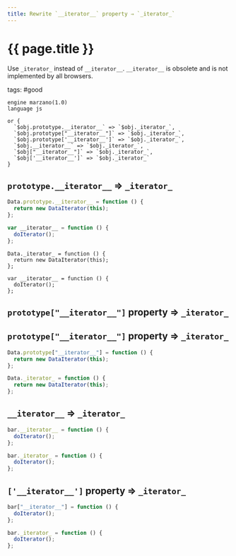 ```yaml
---
title: Rewrite `__iterator__` property ⇒ `_iterator_`
---
```


# {{ page.title }}

Use `_iterator_` instead of `__iterator__`. `__iterator__` is obsolete and is not implemented by all browsers.

tags: #good

```grit
engine marzano(1.0)
language js

or {
  `$obj.prototype.__iterator__` => `$obj._iterator_`,
  `$obj.prototype["__iterator__"]` => `$obj._iterator_`,
  `$obj.prototype['__iterator__']` => `$obj._iterator_`,
  `$obj.__iterator__` => `$obj._iterator_`,
  `$obj["__iterator__"]` => `$obj._iterator_`,
  `$obj['__iterator__']` => `$obj._iterator_`
}
```

## `prototype.__iterator__` => `_iterator_`

```javascript
Data.prototype.__iterator__ = function () {
  return new DataIterator(this);
};

var __iterator__ = function () {
  doIterator();
};
```

```
Data._iterator_ = function () {
  return new DataIterator(this);
};

var __iterator__ = function () {
  doIterator();
};
```

## `prototype["__iterator__"]` property => `_iterator_`

## `prototype["__iterator__"]` property => `_iterator_`

```javascript
Data.prototype["__iterator__"] = function () {
  return new DataIterator(this);
};
```

```typescript
Data._iterator_ = function () {
  return new DataIterator(this);
};
```

## `__iterator__` => `_iterator_`

```javascript
bar.__iterator__ = function () {
  doIterator();
};
```

```typescript
bar._iterator_ = function () {
  doIterator();
};
```

## `['__iterator__']` property => `_iterator_`

```javascript
bar["__iterator__"] = function () {
  doIterator();
};
```

```typescript
bar._iterator_ = function () {
  doIterator();
};
```
